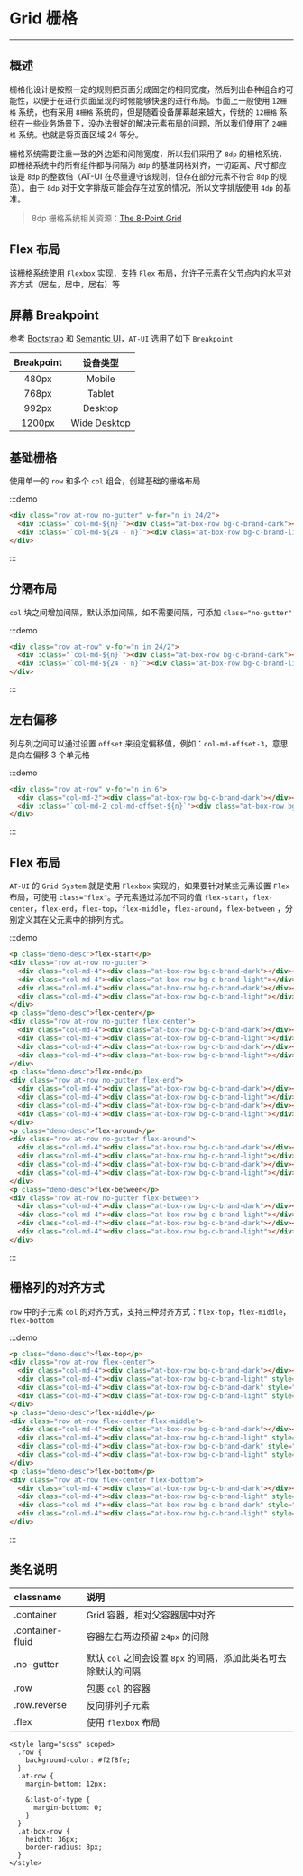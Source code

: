 
# Grid 栅格

----

## 概述

栅格化设计是按照一定的规则把页面分成固定的相同宽度，然后列出各种组合的可能性，以便于在进行页面呈现的时候能够快速的进行布局。市面上一般使用 `12栅格` 系统，也有采用 `8栅格` 系统的，但是随着设备屏幕越来越大，传统的 `12栅格` 系统在一些业务场景下，没办法很好的解决元素布局的问题，所以我们使用了 `24栅格` 系统。也就是将页面区域 24 等分。

栅格系统需要注重一致的外边距和间隙宽度，所以我们采用了 `8dp` 的栅格系统，即栅格系统中的所有组件都与间隔为 `8dp` 的基准网格对齐，一切距离、尺寸都应该是 `8dp` 的整数倍（AT-UI 在尽量遵守该规则，但存在部分元素不符合 `8dp` 的规范）。由于 `8dp` 对于文字排版可能会存在过宽的情况，所以文字排版使用 `4dp` 的基准。

> 8dp 栅格系统相关资源：[The 8-Point Grid](https://spec.fm/specifics/8-pt-grid)

## Flex 布局

该栅格系统使用 `Flexbox` 实现，支持 `Flex` 布局，允许子元素在父节点内的水平对齐方式（居左，居中，居右）等

## 屏幕 Breakpoint

参考 [Bootstrap](http://getbootstrap.com/css/#grid-media-queries) 和 [Semantic UI](https://semantic-ui.com/elements/container.html)，`AT-UI` 选用了如下 `Breakpoint`

| Breakpoint | 设备类型 |
| :--: | :--: |
| 480px | Mobile |
| 768px | Tablet |
| 992px | Desktop |
| 1200px | Wide Desktop |

## 基础栅格

使用单一的 `row` 和多个 `col` 组合，创建基础的栅格布局

:::demo
```html
<div class="row at-row no-gutter" v-for="n in 24/2">
  <div :class="`col-md-${n}`"><div class="at-box-row bg-c-brand-dark"></div></div>
  <div :class="`col-md-${24 - n}`"><div class="at-box-row bg-c-brand-light"></div></div>
</div>
```
:::

## 分隔布局

`col` 块之间增加间隔，默认添加间隔，如不需要间隔，可添加 `class="no-gutter"`

:::demo
```html
<div class="row at-row" v-for="n in 24/2">
  <div :class="`col-md-${n}`"><div class="at-box-row bg-c-brand-dark"></div></div>
  <div :class="`col-md-${24 - n}`"><div class="at-box-row bg-c-brand-light"></div></div>
</div>
```
:::

## 左右偏移

列与列之间可以通过设置 `offset` 来设定偏移值，例如：`col-md-offset-3`，意思是向左偏移 3 个单元格

:::demo
```html
<div class="row at-row" v-for="n in 6">
  <div class="col-md-2"><div class="at-box-row bg-c-brand-dark"></div></div>
  <div :class="`col-md-2 col-md-offset-${n}`"><div class="at-box-row bg-c-brand-dark"></div></div>
</div>
```
:::

## Flex 布局

`AT-UI` 的 `Grid System` 就是使用 `Flexbox` 实现的，如果要针对某些元素设置 `Flex` 布局，可使用 `class="flex"`。子元素通过添加不同的值 `flex-start`，`flex-center`，`flex-end`，`flex-top`，`flex-middle`，`flex-around`，`flex-between` ，分别定义其在父元素中的排列方式。

:::demo
```html
<p class="demo-desc">flex-start</p>
<div class="row at-row no-gutter">
  <div class="col-md-4"><div class="at-box-row bg-c-brand-dark"></div></div>
  <div class="col-md-4"><div class="at-box-row bg-c-brand-light"></div></div>
  <div class="col-md-4"><div class="at-box-row bg-c-brand-dark"></div></div>
  <div class="col-md-4"><div class="at-box-row bg-c-brand-light"></div></div>
</div>
<p class="demo-desc">flex-center</p>
<div class="row at-row no-gutter flex-center">
  <div class="col-md-4"><div class="at-box-row bg-c-brand-dark"></div></div>
  <div class="col-md-4"><div class="at-box-row bg-c-brand-light"></div></div>
  <div class="col-md-4"><div class="at-box-row bg-c-brand-dark"></div></div>
  <div class="col-md-4"><div class="at-box-row bg-c-brand-light"></div></div>
</div>
<p class="demo-desc">flex-end</p>
<div class="row at-row no-gutter flex-end">
  <div class="col-md-4"><div class="at-box-row bg-c-brand-dark"></div></div>
  <div class="col-md-4"><div class="at-box-row bg-c-brand-light"></div></div>
  <div class="col-md-4"><div class="at-box-row bg-c-brand-dark"></div></div>
  <div class="col-md-4"><div class="at-box-row bg-c-brand-light"></div></div>
</div>
<p class="demo-desc">flex-around</p>
<div class="row at-row no-gutter flex-around">
  <div class="col-md-4"><div class="at-box-row bg-c-brand-dark"></div></div>
  <div class="col-md-4"><div class="at-box-row bg-c-brand-light"></div></div>
  <div class="col-md-4"><div class="at-box-row bg-c-brand-dark"></div></div>
  <div class="col-md-4"><div class="at-box-row bg-c-brand-light"></div></div>
</div>
<p class="demo-desc">flex-between</p>
<div class="row at-row no-gutter flex-between">
  <div class="col-md-4"><div class="at-box-row bg-c-brand-dark"></div></div>
  <div class="col-md-4"><div class="at-box-row bg-c-brand-light"></div></div>
  <div class="col-md-4"><div class="at-box-row bg-c-brand-dark"></div></div>
  <div class="col-md-4"><div class="at-box-row bg-c-brand-light"></div></div>
</div>
```
:::

## 栅格列的对齐方式

`row` 中的子元素 `col` 的对齐方式，支持三种对齐方式：`flex-top`，`flex-middle`，`flex-bottom`

:::demo
```html
<p class="demo-desc">flex-top</p>
<div class="row at-row flex-center">
  <div class="col-md-4"><div class="at-box-row bg-c-brand-dark"></div></div>
  <div class="col-md-4"><div class="at-box-row bg-c-brand-light" style="height: 100px"></div></div>
  <div class="col-md-4"><div class="at-box-row bg-c-brand-dark" style="height: 70px"></div></div>
  <div class="col-md-4"><div class="at-box-row bg-c-brand-light" style="height: 120px"></div></div>
</div>
<p class="demo-desc">flex-middle</p>
<div class="row at-row flex-center flex-middle">
  <div class="col-md-4"><div class="at-box-row bg-c-brand-dark"></div></div>
  <div class="col-md-4"><div class="at-box-row bg-c-brand-light" style="height: 100px"></div></div>
  <div class="col-md-4"><div class="at-box-row bg-c-brand-dark" style="height: 70px"></div></div>
  <div class="col-md-4"><div class="at-box-row bg-c-brand-light" style="height: 120px"></div></div>
</div>
<p class="demo-desc">flex-bottom</p>
<div class="row at-row flex-center flex-bottom">
  <div class="col-md-4"><div class="at-box-row bg-c-brand-dark"></div></div>
  <div class="col-md-4"><div class="at-box-row bg-c-brand-light" style="height: 100px"></div></div>
  <div class="col-md-4"><div class="at-box-row bg-c-brand-dark" style="height: 70px"></div></div>
  <div class="col-md-4"><div class="at-box-row bg-c-brand-light" style="height: 120px"></div></div>
</div>
```
:::

## 类名说明

| classname | 说明 |
| :------- | :--- |
| .container | Grid 容器，相对父容器居中对齐 |
| .container-fluid | 容器左右两边预留 `24px` 的间隙 |
| .no-gutter | 默认 `col` 之间会设置 `8px` 的间隔，添加此类名可去除默认的间隔 |
| .row | 包裹 `col` 的容器 |
| .row.reverse | 反向排列子元素 |
| .flex | 使用 `flexbox` 布局 |

```
<style lang="scss" scoped>
  .row {
    background-color: #f2f8fe;
  }
  .at-row {
    margin-bottom: 12px;

    &:last-of-type {
      margin-bottom: 0;
    }
  }
  .at-box-row {
    height: 36px;
    border-radius: 8px;
  }
</style>
```